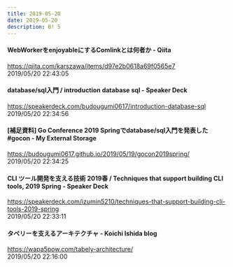 ```yaml
---
title: 2019-05-20
date: 2019-05-20
description: B! 5
---
```


#### WebWorkerをenjoyableにするComlinkとは何者か - Qiita
https://qiita.com/karszawa/items/d97e2b0618a69f0565e7<br>
2019/05/20 22:43:05<br>


#### database/sql入門 / introduction database sql - Speaker Deck
https://speakerdeck.com/budougumi0617/introduction-database-sql<br>
2019/05/20 22:34:56<br>


#### [補足資料] Go Conference 2019 Springでdatabase/sql入門を発表した #gocon - My External Storage
https://budougumi0617.github.io/2019/05/19/gocon2019spring/<br>
2019/05/20 22:34:25<br>


#### CLI ツール開発を支える技術 2019春 / Techniques that support building CLI tools, 2019 Spring - Speaker Deck
https://speakerdeck.com/izumin5210/techniques-that-support-building-cli-tools-2019-spring<br>
2019/05/20 22:33:11<br>


#### タベリーを支えるアーキテクチャ - Koichi Ishida blog
https://wapa5pow.com/tabely-architecture/<br>
2019/05/20 22:16:00<br>


